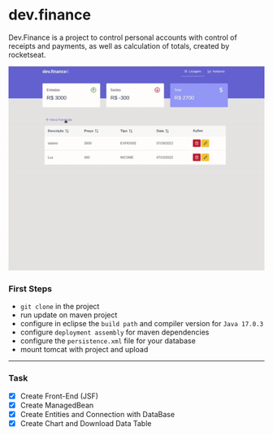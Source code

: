 # dev.finance
Dev.Finance is a project to control personal accounts with control of receipts and payments, as well as calculation of totals, created by rocketseat.

<img src="./git/display.gif" >

### First Steps
- `git clone` in the project
- run update on maven project
- configure in eclipse the `build path` and compiler version for `Java 17.0.3`
- configure `deployment assembly` for maven dependencies
- configure the `persistence.xml` file for your database
- mount tomcat with project and upload

---

### Task
- [x] Create Front-End (JSF)
- [x] Create ManagedBean
- [x] Create Entities and Connection with DataBase
- [x] Create Chart and Download Data Table
